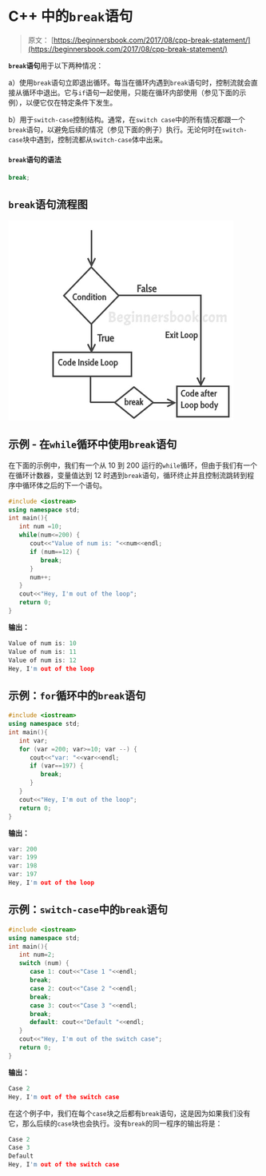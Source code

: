 # C++ 中的`break`语句

> 原文： [https://beginnersbook.com/2017/08/cpp-break-statement/](https://beginnersbook.com/2017/08/cpp-break-statement/)

**`break`语句**用于以下两种情况：

a）使用`break`语句立即退出循环。每当在循环内遇到`break`语句时，控制流就会直接从循环中退出。它与`if`语句一起使用，只能在循环内部使用（参见下面的示例），以便它仅在特定条件下发生。

b）用于`switch-case`控制结构。通常，在`switch case`中的所有情况都跟一个`break`语句，以避免后续的情况（参见下面的例子）执行。无论何时在`switch-case`块中遇到，控制流都从`switch-case`体中出来。

#### `break`语句的语法

```cpp
break;
```

## `break`语句流程图

![C++ break statement](img/d3819b69c1a3d4e42ba2ebd7eb6c8dfc.jpg)

## 示例 - 在`while`循环中使用`break`语句

在下面的示例中，我们有一个从 10 到 200 运行的`while`循环，但由于我们有一个在循环计数器，变量值达到 12 时遇到`break`语句，循环终止并且控制流跳转到程序中循环体之后的下一个语句。

```cpp
#include <iostream>
using namespace std;
int main(){
   int num =10;
   while(num<=200) {
      cout<<"Value of num is: "<<num<<endl;
      if (num==12) {
         break;
      }
      num++;
   } 
   cout<<"Hey, I'm out of the loop";
   return 0;
}
```

**输出：**

```cpp
Value of num is: 10
Value of num is: 11
Value of num is: 12
Hey, I'm out of the loop
```

## 示例：`for`循环中的`break`语句

```cpp
#include <iostream>
using namespace std;
int main(){
   int var;
   for (var =200; var>=10; var --) {
      cout<<"var: "<<var<<endl;
      if (var==197) {
         break;
      }
   }
   cout<<"Hey, I'm out of the loop";
   return 0;
}
```

**输出：**

```cpp
var: 200
var: 199
var: 198
var: 197
Hey, I'm out of the loop
```

## 示例：`switch-case`中的`break`语句

```cpp
#include <iostream>
using namespace std;
int main(){
   int num=2;
   switch (num) {
      case 1: cout<<"Case 1 "<<endl;
      break;
      case 2: cout<<"Case 2 "<<endl;
      break;
      case 3: cout<<"Case 3 "<<endl;
      break;
      default: cout<<"Default "<<endl;
   }
   cout<<"Hey, I'm out of the switch case";
   return 0;
}
```

**输出：**

```cpp
Case 2 
Hey, I'm out of the switch case
```

在这个例子中，我们在每个`case`块之后都有`break`语句，这是因为如果我们没有它，那么后续的`case`块也会执行。没有`break`的同一程序的输出将是：

```cpp
Case 2
Case 3
Default
Hey, I'm out of the switch case
```